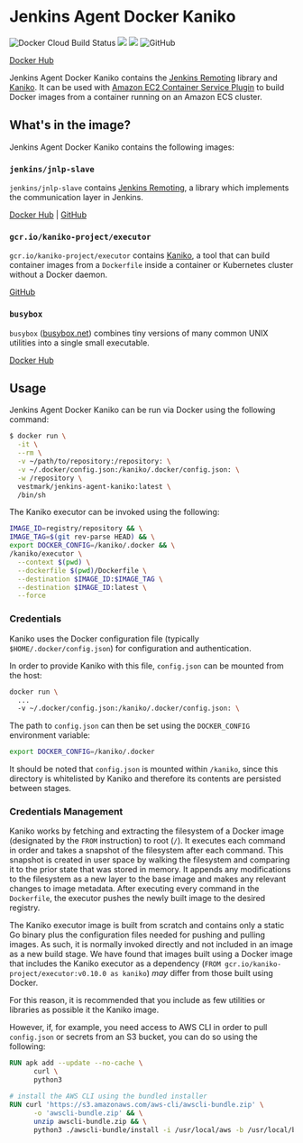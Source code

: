 # Jenkins Agent Docker Kaniko

![Docker Cloud Build Status](https://img.shields.io/docker/cloud/build/mlogan27/jenkins-agent-kaniko?color=blue)
[![](https://images.microbadger.com/badges/image/mlogan27/jenkins-agent-kaniko.svg)](https://microbadger.com/images/mlogan27/jenkins-agent-kaniko)
[![](https://images.microbadger.com/badges/version/mlogan27/jenkins-agent-kaniko.svg)](https://microbadger.com/images/mlogan27/jenkins-agent-kaniko)
![GitHub](https://img.shields.io/github/license/Vestmark/jenkins-agent-docker-kaniko?color=blue)

[Docker Hub](https://cloud.docker.com/u/mlogan27/repository/docker/mlogan27/jenkins-agent-kaniko)

Jenkins Agent Docker Kaniko contains the [Jenkins Remoting](https://jenkins.io/projects/remoting/) library and [Kaniko](https://github.com/GoogleContainerTools/kaniko). It can be used with [Amazon EC2 Container Service Plugin](https://wiki.jenkins.io/display/JENKINS/Amazon+EC2+Container+Service+Plugin) to build Docker images from a container running on an Amazon ECS cluster.

## What's in the image?

Jenkins Agent Docker Kaniko contains the following images:

### `jenkins/jnlp-slave`

`jenkins/jnlp-slave` contains [Jenkins Remoting](https://github.com/jenkinsci/remoting), a library which implements the communication layer in Jenkins.

[Docker Hub](https://hub.docker.com/r/jenkins/jnlp-slave/) | [GitHub](https://github.com/jenkinsci/docker-jnlp-slave)

### `gcr.io/kaniko-project/executor`

`gcr.io/kaniko-project/executor` contains [Kaniko](https://github.com/GoogleContainerTools/kaniko), a tool that can build container images from a `Dockerfile` inside a container or Kubernetes cluster without a Docker daemon.

[GitHub](https://github.com/GoogleContainerTools/kaniko)

### `busybox`

`busybox` ([busybox.net](https://busybox.net/)) combines tiny versions of many common UNIX utilities into a single small executable.

[Docker Hub](https://hub.docker.com/_/busybox)

## Usage

Jenkins Agent Docker Kaniko can be run via Docker using the following command:

```bash
$ docker run \
  -it \
  --rm \
  -v ~/path/to/repository:/repository: \
  -v ~/.docker/config.json:/kaniko/.docker/config.json: \
  -w /repository \
  vestmark/jenkins-agent-kaniko:latest \
  /bin/sh
```

The Kaniko executor can be invoked using the following:

```bash
IMAGE_ID=registry/repository && \
IMAGE_TAG=$(git rev-parse HEAD) && \
export DOCKER_CONFIG=/kaniko/.docker && \
/kaniko/executor \
  --context $(pwd) \
  --dockerfile $(pwd)/Dockerfile \
  --destination $IMAGE_ID:$IMAGE_TAG \
  --destination $IMAGE_ID:latest \
  --force
```

### Credentials

Kaniko uses the Docker configuration file (typically `$HOME/.docker/config.json`) for configuration and authentication.

In order to provide Kaniko with this file, `config.json` can be mounted from the host:

```bash
docker run \
  ...
  -v ~/.docker/config.json:/kaniko/.docker/config.json: \
```

The path to `config.json` can then be set using the `DOCKER_CONFIG` environment variable:

```bash
export DOCKER_CONFIG=/kaniko/.docker
```

It should be noted that `config.json` is mounted within `/kaniko`, since this directory is whitelisted by Kaniko and therefore its contents are persisted between stages.

### Credentials Management

Kaniko works by fetching and extracting the filesystem of a Docker image (designated by the `FROM` instruction) to root (`/`). It executes each command in order and takes a snapshot of the filesystem after each command. This snapshot is created in user space by walking the filesystem and comparing it to the prior state that was stored in memory. It appends any modifications to the filesystem as a new layer to the base image and makes any relevant changes to image metadata. After executing every command in the `Dockerfile`, the executor pushes the newly built image to the desired registry.

The Kaniko executor image is built from scratch and contains only a static Go binary plus the configuration files needed for pushing and pulling images. As such, it is normally invoked directly and not included in an image as a new build stage. We have found that images built using a Docker image that includes the Kaniko executor as a dependency (`FROM gcr.io/kaniko-project/executor:v0.10.0 as kaniko`) *may* differ from those built using Docker.

For this reason, it is recommended that you include as few utilities or libraries as possible it the Kaniko image.

However, if, for example, you need access to AWS CLI in order to pull `config.json` or secrets from an S3 bucket, you can do so using the following:

```Dockerfile
RUN apk add --update --no-cache \
      curl \
      python3

# install the AWS CLI using the bundled installer
RUN curl 'https://s3.amazonaws.com/aws-cli/awscli-bundle.zip' \
      -o 'awscli-bundle.zip' && \
      unzip awscli-bundle.zip && \
      python3 ./awscli-bundle/install -i /usr/local/aws -b /usr/local/bin/aws
```
